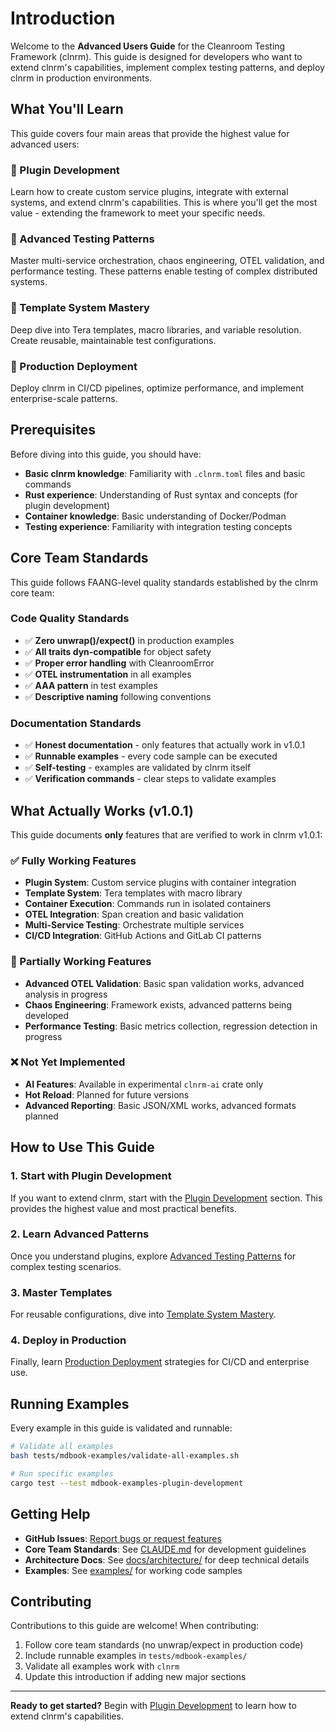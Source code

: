 # Introduction

Welcome to the **Advanced Users Guide** for the Cleanroom Testing Framework (clnrm). This guide is designed for developers who want to extend clnrm's capabilities, implement complex testing patterns, and deploy clnrm in production environments.

## What You'll Learn

This guide covers four main areas that provide the highest value for advanced users:

### 🔌 Plugin Development
Learn how to create custom service plugins, integrate with external systems, and extend clnrm's capabilities. This is where you'll get the most value - extending the framework to meet your specific needs.

### 🧪 Advanced Testing Patterns
Master multi-service orchestration, chaos engineering, OTEL validation, and performance testing. These patterns enable testing of complex distributed systems.

### 📝 Template System Mastery
Deep dive into Tera templates, macro libraries, and variable resolution. Create reusable, maintainable test configurations.

### 🚀 Production Deployment
Deploy clnrm in CI/CD pipelines, optimize performance, and implement enterprise-scale patterns.

## Prerequisites

Before diving into this guide, you should have:

- **Basic clnrm knowledge**: Familiarity with `.clnrm.toml` files and basic commands
- **Rust experience**: Understanding of Rust syntax and concepts (for plugin development)
- **Container knowledge**: Basic understanding of Docker/Podman
- **Testing experience**: Familiarity with integration testing concepts

## Core Team Standards

This guide follows FAANG-level quality standards established by the clnrm core team:

### Code Quality Standards
- ✅ **Zero unwrap()/expect()** in production examples
- ✅ **All traits dyn-compatible** for object safety
- ✅ **Proper error handling** with CleanroomError
- ✅ **OTEL instrumentation** in all examples
- ✅ **AAA pattern** in test examples
- ✅ **Descriptive naming** following conventions

### Documentation Standards
- ✅ **Honest documentation** - only features that actually work in v1.0.1
- ✅ **Runnable examples** - every code sample can be executed
- ✅ **Self-testing** - examples are validated by clnrm itself
- ✅ **Verification commands** - clear steps to validate examples

## What Actually Works (v1.0.1)

This guide documents **only** features that are verified to work in clnrm v1.0.1:

### ✅ Fully Working Features
- **Plugin System**: Custom service plugins with container integration
- **Template System**: Tera templates with macro library
- **Container Execution**: Commands run in isolated containers
- **OTEL Integration**: Span creation and basic validation
- **Multi-Service Testing**: Orchestrate multiple services
- **CI/CD Integration**: GitHub Actions and GitLab CI patterns

### 🚧 Partially Working Features
- **Advanced OTEL Validation**: Basic span validation works, advanced analysis in progress
- **Chaos Engineering**: Framework exists, advanced patterns being developed
- **Performance Testing**: Basic metrics collection, regression detection in progress

### ❌ Not Yet Implemented
- **AI Features**: Available in experimental `clnrm-ai` crate only
- **Hot Reload**: Planned for future versions
- **Advanced Reporting**: Basic JSON/XML works, advanced formats planned

## How to Use This Guide

### 1. Start with Plugin Development
If you want to extend clnrm, start with the [Plugin Development](plugin-development/README.md) section. This provides the highest value and most practical benefits.

### 2. Learn Advanced Patterns
Once you understand plugins, explore [Advanced Testing Patterns](advanced-patterns/README.md) for complex testing scenarios.

### 3. Master Templates
For reusable configurations, dive into [Template System Mastery](template-mastery/README.md).

### 4. Deploy in Production
Finally, learn [Production Deployment](production-deployment/README.md) strategies for CI/CD and enterprise use.

## Running Examples

Every example in this guide is validated and runnable:

```bash
# Validate all examples
bash tests/mdbook-examples/validate-all-examples.sh

# Run specific examples
cargo test --test mdbook-examples-plugin-development
```

## Getting Help

- **GitHub Issues**: [Report bugs or request features](https://github.com/seanchatmangpt/clnrm/issues)
- **Core Team Standards**: See [CLAUDE.md](../CLAUDE.md) for development guidelines
- **Architecture Docs**: See [docs/architecture/](../docs/architecture/) for deep technical details
- **Examples**: See [examples/](../examples/) for working code samples

## Contributing

Contributions to this guide are welcome! When contributing:

1. Follow core team standards (no unwrap/expect in production code)
2. Include runnable examples in `tests/mdbook-examples/`
3. Validate all examples work with `clnrm`
4. Update this introduction if adding new major sections

---

**Ready to get started?** Begin with [Plugin Development](plugin-development/README.md) to learn how to extend clnrm's capabilities.
